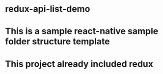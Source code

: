 # redux-api-list-demo

# This is a sample react-native sample folder structure template

# This project already included redux
